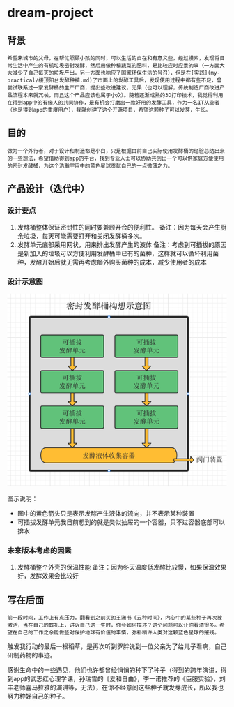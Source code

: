 # dream-project

## 背景

    希望来城市的父母，在帮忙照顾小孩的同时，可以生活的自在和有意义些，经过摸索，发现将日常生活中产生的有机垃圾密封发酵，然后用做种植蔬菜的肥料，是比较应时应景的事（一方面大大减少了自己每天的垃圾产出，另一方面也响应了国家环保生活的号召），但是在[实践](my-practical/楼顶阳台发酵种植.md)了市面上的发酵工具后，发现使用过程中都有些不足，曾尝试联系过一家发酵桶的生产厂商，提出些改进建议，无果（也可以理解，传统制造厂商改进产品流程本来就冗长，而且这个产品应该也属于小众）。随着逐渐成熟的3D打印技术，我觉得利用在得到app中的有缘人的共同协作，是有机会打磨出一款好用的发酵工具，作为一名IT从业者（也是得到app的重度用户），我就创建了这个开源项目，希望这颗种子可以发芽，生长。

## 目的

    做为一个外行者，对于设计和制造都是小白，只是根据目前自己实际使用发酵桶的经验总结出来的一些想法，希望借助得到app的平台，找到专业人士可以协助共创出一个可以供家庭方便使用的密封发酵桶，为这个浩瀚宇宙中的蓝色星球贡献自己的一点微薄之力。


## 产品设计（迭代中）



### 设计要点

1. 发酵桶整体保证密封性的同时要兼顾开合的便利性。
   备注：因为每天会产生厨余垃圾，每天可能需要打开和关闭发酵桶多次。
2. 发酵单元底部采用网状，用来排出发酵产生的液体
   备注：考虑到可插拔的原因是新加入的垃圾可以方便利用发酵桶中已有的菌种，这样就可以循坏利用菌种，发酵开始后就无需再考虑额外购买菌种的成本，减少使用者的成本

### 设计示意图

![1664001221538](image/README/1664001221538.png)

图示说明：

- 图中的黄色箭头只是表示发酵产生液体的流向，并不表示某种装置
- 可插拔发酵单元我目前想到的就是类似抽屉的一个容器，只不过容器底部可以排水


### 未来版本考虑的因素

1. 发酵桶整个外壳的保温性能
   备注：因为冬天温度低发酵比较慢，如果保温效果好，发酵效果会比较好


## 写在后面

    前一段时间，工作上有点压力，翻看到之前买的王潇书《五种时间》，内心中的某些种子再次被激活，当在自己的葬礼上，讲诉自己这一生时，你会如何描述？这个问题可以让你看清很多。希望在自己的工作之余能做些对保护地球有价值的事情，弥补稍许人类对这颗蓝色星球的摧残。

触发我行动的最后一根稻草，是再次听到罗胖说到一位父亲为了给儿子看病，自己研制药物的事迹。

感谢生命中的一些遇见，他们也许都曾经悄悄的种下了种子（得到的跨年演讲，得到app的武志红心理学课，孙瑞雪的《爱和自由》，李一诺推荐的《臣服实验》，刘丰老师喜马拉雅的演讲等，无法），在你不经意间这些种子就发芽成长，所以我也努力种好自己的种子。
